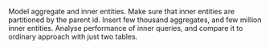 Model aggregate and inner entities.
Make sure that inner entities are partitioned by the parent id.
Insert few thousand aggregates, and few million inner entities.
Analyse performance of inner queries, and compare it to ordinary approach with just two tables.